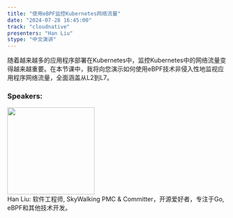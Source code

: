 ```yaml
---
title: "使用eBPF监控Kubernetes网络流量"
date: "2024-07-28 16:45:00" 
track: "cloudnative"
presenters: "Han Liu"
stype: "中文演讲"
---
```

随着越来越多的应用程序部署在Kubernetes中，监控Kubernetes中的网络流量变得越来越重要。在本节课中，我将向您演示如何使用eBPF技术非侵入性地监视应用程序网络流量，全面涵盖从L2到L7。
 ### Speakers: 
 <img src="https://sessionize.com/image/ff29-400o400o1-QctQc6YgZ4FtiXJyvBF7aJ.jpg" width="200" /><br>Han Liu:  软件工程师, SkyWalking PMC & Committer，开源爱好者，专注于Go, eBPF和其他技术开发。
 <br><br>